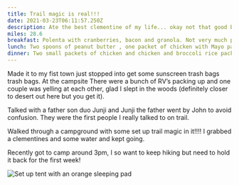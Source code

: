 ```yaml
---
title: Trail magic is real!!!
date: 2021-03-23T06:11:57.250Z
description: Ate the best clementine of my life... okay not that good but it was fine
miles: 28.6
breakfast: Polenta with cranberries, bacon and granola. Not very much polenta cause I ran out of water woops LOL
lunch: Two spoons of peanut butter , one packet of chicken with Mayo packet, one miso soup blue
dinner: Two small packets of chicken and chicken and broccoli rice packet
---
```

Made it to my fist town just stopped into get some sunscreen trash bags trash bags. At the campsite  There were a bunch of RV’s packing up and one couple was yelling at each other, glad I slept in the woods (definitely closer to desert out here but you get it).

Talked with a father son duo Junji and Junji the father went by John to avoid confusion. They were the first people I really talked to on trail.

Walked through a campground with some set up trail magic in it!!!! I grabbed a clementines and some water and kept going.

Recently got to camp around 3pm, I so want to keep hiking but need to hold it back for the first week!

![Set up tent with an orange sleeping pad](/images/nicetent.jpeg "ZZzzzzz")